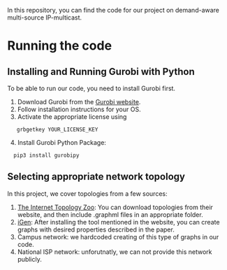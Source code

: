 In this repository, you can find the code for our project on demand-aware multi-source IP-multicast.

# Running the code

## Installing and Running Gurobi with Python
To be able to run our code, you need to install Gurobi first.

1. Download Gurobi from the [Gurobi website](https://www.gurobi.com/downloads/gurobi-software/).
2. Follow installation instructions for your OS.
3. Activate the appropriate license using
```console
   grbgetkey YOUR_LICENSE_KEY
```
4. Install Gurobi Python Package:
```console
  pip3 install gurobipy
```

## Selecting appropriate network topology
In this project, we cover topologies from a few sources:
1. [The Internet Topology Zoo](https://topology-zoo.org/): You can download topologies from their website, and then include .graphml files in an appropriate folder.
2. [iGen](https://igen.sourceforge.net/): After installing the tool mentioned in the website, you can create graphs with desired properties described in the paper.
3. Campus network: we hardcoded creating of this type of graphs in our code.
4. National ISP network: unforutnatly, we can not provide this network publicly.



